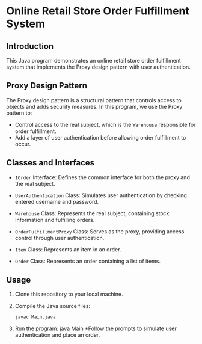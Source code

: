 # Online Retail Store Order Fulfillment System

## Introduction

This Java program demonstrates an online retail store order fulfillment system that implements the Proxy design pattern with user authentication.

## Proxy Design Pattern

The Proxy design pattern is a structural pattern that controls access to objects and adds security measures. In this program, we use the Proxy pattern to:

- Control access to the real subject, which is the `Warehouse` responsible for order fulfillment.
- Add a layer of user authentication before allowing order fulfillment to occur.

## Classes and Interfaces

- `IOrder` Interface: Defines the common interface for both the proxy and the real subject.

- `UserAuthentication` Class: Simulates user authentication by checking entered username and password.

- `Warehouse` Class: Represents the real subject, containing stock information and fulfilling orders.

- `OrderFulfillmentProxy` Class: Serves as the proxy, providing access control through user authentication.

- `Item` Class: Represents an item in an order.

- `Order` Class: Represents an order containing a list of items.

## Usage

1. Clone this repository to your local machine.

2. Compile the Java source files:

   ```bash
   javac Main.java

3. Run the program:
   java Main
*Follow the prompts to simulate user authentication and place an order.

